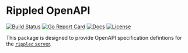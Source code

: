 # Rippled OpenAPI

[![Build Status][build-status-svg]][build-status-url]
[![Go Report Card][goreport-svg]][goreport-url]
[![Docs][docs-godoc-svg]][docs-godoc-url]
[![License][license-svg]][license-url]

This package is designed to provide OpenAPI specification defintions for the [`rippled` server](https://github.com/ripple/rippled).

 [build-status-svg]: https://github.com/go-xrpl/rippled-openapi/workflows/go%20build/badge.svg?branch=master
 [build-status-url]: https://github.com/go-xrpl/rippled-openapi/actions
 [goreport-svg]: https://goreportcard.com/badge/github.com/go-xrpl/rippled-openapi
 [goreport-url]: https://goreportcard.com/report/github.com/go-xrpl/rippled-openapi
 [codeclimate-status-svg]: https://codeclimate.com/github/go-xrpl/rippled-openapi/badges/gpa.svg
 [codeclimate-status-url]: https://codeclimate.com/github/go-xrpl/rippled-openapi
 [docs-godoc-svg]: https://pkg.go.dev/badge/github.com/go-xrpl/rippled-openapi
 [docs-godoc-url]: https://pkg.go.dev/github.com/go-xrpl/rippled-openapi
 [license-svg]: https://img.shields.io/badge/license-MIT-blue.svg
 [license-url]: https://github.com/go-xrpl/rippled-openapi/blob/master/LICENSE